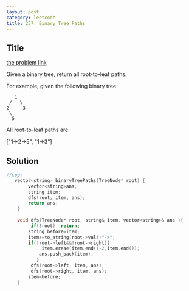 ```yaml
---
layout: post
category: leetcode
title: 257. Binary Tree Paths
---
```

## Title
[the problem link](https://leetcode.com/problems/binary-tree-paths/description/)

Given a binary tree, return all root-to-leaf paths.

For example, given the following binary tree:

	   1
	 /   \
	2     3
	 \
	  5

All root-to-leaf paths are:

["1->2->5", "1->3"]

## Solution
```c++
//cpp:
   vector<string> binaryTreePaths(TreeNode* root) {     
        vector<string>ans; 
        string item;
        dfs(root, item, ans);
        return ans;
    }
    
    void dfs(TreeNode* root, string& item, vector<string>& ans ){
         if(!root)  return;
        string before=item;
        item+=to_string(root->val)+"->";
        if(!root->left&&!root->right){
             item.erase(item.end()-2,item.end());          
            ans.push_back(item); 
           }
         dfs(root->left, item, ans);
         dfs(root->right, item, ans);
        item=before;
    }
```
